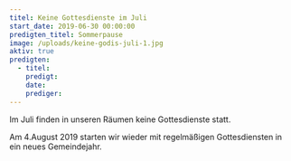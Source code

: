 ```yaml
---
titel: Keine Gottesdienste im Juli
start_date: 2019-06-30 00:00:00
predigten_titel: Sommerpause
image: /uploads/keine-godis-juli-1.jpg
aktiv: true
predigten:
  - titel:
    predigt:
    date:
    prediger:
---
```


Im Juli finden in unseren R&auml;umen keine Gottesdienste statt.

Am 4.August 2019 starten wir wieder mit regelm&auml;&szlig;igen Gottesdiensten in ein neues Gemeindejahr.